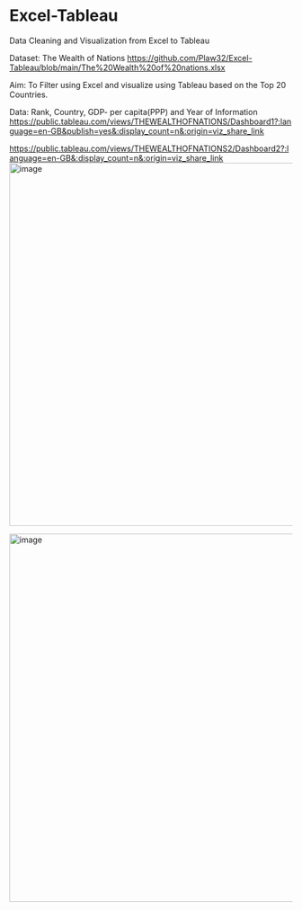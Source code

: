 # Excel-Tableau
Data Cleaning and Visualization from Excel to Tableau

Dataset: The Wealth of Nations
https://github.com/Plaw32/Excel-Tableau/blob/main/The%20Wealth%20of%20nations.xlsx

Aim:
To Filter using Excel and visualize using Tableau based on the Top 20 Countries.

Data: Rank, Country, GDP- per capita(PPP) and Year of Information
https://public.tableau.com/views/THEWEALTHOFNATIONS/Dashboard1?:language=en-GB&publish=yes&:display_count=n&:origin=viz_share_link

https://public.tableau.com/views/THEWEALTHOFNATIONS2/Dashboard2?:language=en-GB&:display_count=n&:origin=viz_share_link
<img width="646" alt="image" src="https://user-images.githubusercontent.com/128412658/228860018-497438e1-f0e5-4d30-83d4-121b9b508a44.png">

<img width="655" alt="image" src="https://user-images.githubusercontent.com/128412658/228859371-bcd0e2e3-083b-4df8-b4e8-72280dd9fd8d.png">

